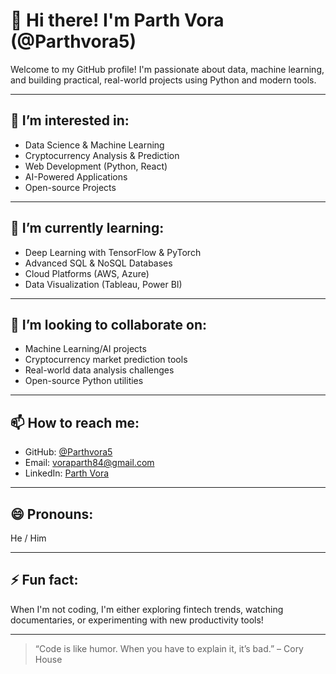 # 👋 Hi there! I'm Parth Vora (@Parthvora5)

Welcome to my GitHub profile! I'm passionate about data, machine learning, and building practical, real-world projects using Python and modern tools.

---

## 👀 I’m interested in:
- Data Science & Machine Learning
- Cryptocurrency Analysis & Prediction
- Web Development (Python, React)
- AI-Powered Applications
- Open-source Projects

---

## 🌱 I’m currently learning:
- Deep Learning with TensorFlow & PyTorch
- Advanced SQL & NoSQL Databases
- Cloud Platforms (AWS, Azure)
- Data Visualization (Tableau, Power BI)

---

## 💞️ I’m looking to collaborate on:
- Machine Learning/AI projects
- Cryptocurrency market prediction tools
- Real-world data analysis challenges
- Open-source Python utilities

---

## 📫 How to reach me:
- GitHub: [@Parthvora5](https://github.com/Parthvora5)
- Email: voraparth84@gmail.com
- LinkedIn: [Parth Vora](https://www.linkedin.com/in/parth-vora-07b904251/)

---

## 😄 Pronouns:
He / Him

---

## ⚡ Fun fact:
When I'm not coding, I'm either exploring fintech trends, watching documentaries, or experimenting with new productivity tools!

---

> “Code is like humor. When you have to explain it, it’s bad.” – Cory House
